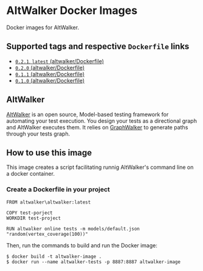 # AltWalker Docker Images

Docker images for AltWalker.

## Supported tags and respective `Dockerfile` links

* [`0.2.1`, `latest` (altwalker/Dockerfile)](https://gitlab.com/altom/altwalker/docker-images/blob/master/altwalker/Dockerfile)
* [`0.2.0` (altwalker/Dockerfile)](https://gitlab.com/altom/altwalker/docker-images/blob/master/altwalker/Dockerfile)
* [`0.1.1` (altwalker/Dockerfile)](https://gitlab.com/altom/altwalker/docker-images/blob/master/altwalker/Dockerfile)
* [`0.1.0` (altwalker/Dockerfile)](https://gitlab.com/altom/altwalker/docker-images/blob/master/altwalker/Dockerfile)

## AltWalker

[AltWalker](https://altom.gitlab.io/altwalker/altwalker) is an open source, Model-based testing framework for automating your test execution. You design your tests as a directional graph and AltWalker executes them. It relies on [GraphWalker](http://graphwalker.github.io/) to generate paths through your tests graph.

## How to use this image

This image creates a script facilitating runnig AltWalker's command line on a docker container.

### Create a Dockerfile in your project

```
FROM altwalker\altwalker:latest

COPY test-porject
WORKDIR test-project

RUN altwalker online tests -m models/default.json "random(vertex_coverage(100))"
```

Then, run the commands to build and run the Docker image:

```
$ docker build -t altwalker-image .
$ docker run --name altwalker-tests -p 8887:8887 altwalker-image
```
